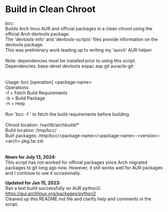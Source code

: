 # Build in Clean Chroot

bcc: <br>
Builds Arch linux AUR and official packages in a clean chroot using the official Arch devtools package.<br>
The 'devtools-info' and 'devtools-scripts' files provide information on the devtools package.<br>
This was preliminary work leading up to writing my 'aurch' AUR helper.<br>
<br>
Note: dependencies must be installed prior to using this script.<br>
Dependencies: base-devel devtools expac asp git auracle-git<br>
<br>
<br>
 Usage: bcc [operation] \<package-name\> <br>
 Operations: <br>
	-f  = Fetch Build Requirements <br>
	-b  = Build Package <br>
	-h  = Help <br>
<br>
 Run 'bcc -f <package-name>' to fetch the build requirements before building.<br>
<br>
 Chroot location:	/var/lib/archbuild/* <br>
 Build location:	/tmp/bcc/ <br>
 Built packages:	/tmp/bcc/\<package-name\>/\<package-name\>-\<version\>-\<arch\>.pkg.tar.zst <br>
<br>
<br>
**News for July 13, 2024:**<br>
This script has not worked for official packages since Arch migrated packages to git long ago now.
However, it still works well for AUR packages and I continue to use it occasionally.

**Updated for Jan 15, 2023:**<br>
Ran a test build successfully on AUR python2: https://aur.archlinux.org/packages/python2 <br>
Cleaned up this README.md file and clarify help and comments in the script.<br>
<br>